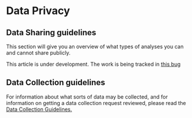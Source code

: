 # Data Privacy

## Data Sharing guidelines

This section will give you an overview of what types of analyses you
can and cannot share publicly.

This article is under development.
The work is being tracked in
[this bug](https://bugzilla.mozilla.org/show_bug.cgi?id=1341707)

## Data Collection guidelines

For information about what sorts of data may be collected, and for information on getting
a data collection request reviewed, please read the [Data Collection Guidelines.][data_collection]

[data_collection]: https://wiki.mozilla.org/Firefox/Data_Collection

